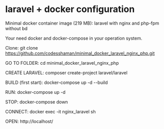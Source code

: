 # laravel + docker configuration
Minimal docker container image (219 MB): laravel with nginx and php-fpm without bd

Your need docker and docker-compose in your operation system.

Clone: git clone https://github.com/codesshaman/minimal_docker_laravel_nginx_php.git

GO TO FOLDER:
cd minimal_docker_laravel_nginx_php

CREATE LARAVEL:
composer create-project laravel/laravel

BUILD (first start):
docker-compose up -d --build

RUN:
docker-compose up -d

STOP:
docker-compose down

CONNECT:
docker exec -it nginx_laravel sh

OPEN:
http://localhost/
